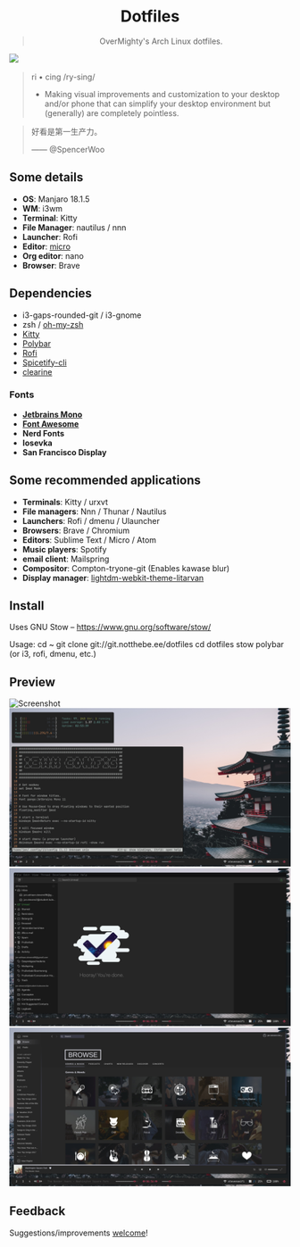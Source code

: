 <div align="center">
    <h1>Dotfiles</h1>
    <blockquote>
        <p>OverMighty's Arch Linux dotfiles.</p>
    </blockquote>
</div>

![](https://flat.badgen.net/badge/platform/macOS,Windows,Linux?list=|)

> ri • cing /ry-sing/
>
> - Making visual improvements and customization to your desktop and/or phone that can simplify your desktop environment but (generally) are completely pointless.

> 好看是第一生产力。
>
> —— @SpencerWoo
## Some details
+ **OS**: Manjaro 18.1.5
+ **WM**: i3wm
+ **Terminal**: Kitty
+ **File Manager**: nautilus / nnn
+ **Launcher**: Rofi
+ **Editor**: [micro](https://micro-editor.github.io/)
+ **Org editor**: nano
+ **Browser**: Brave
## Dependencies
+ i3-gaps-rounded-git / i3-gnome
+ zsh / [oh-my-zsh](https://ohmyz.sh/)
+ [Kitty](https://sw.kovidgoyal.net/kitty/)
+ [Polybar](https://polybar.github.io/)
+ [Rofi](https://github.com/davatorium/rofi)
+ [Spicetify-cli](https://github.com/khanhas/spicetify-cli)
+ [clearine](https://github.com/okitavera/clearine)
### Fonts
+ **[Jetbrains Mono](https://www.jetbrains.com/lp/mono/#how-to-install)**
+ **[Font Awesome](https://fontawesome.com/)**
+ **Nerd Fonts**
+ **Iosevka**
+ **San Francisco Display**

## Some recommended applications
+ **Terminals**: Kitty / urxvt
+ **File managers**: Nnn / Thunar / Nautilus
+ **Launchers**: Rofi / dmenu / Ulauncher
+ **Browsers**: Brave / Chromium
+ **Editors**: Sublime Text / Micro / Atom
+ **Music players**: Spotify
+ **email client**: Mailspring
+ **Compositor**: Compton-tryone-git (Enables kawase blur)
+ **Display manager**: [lightdm-webkit-theme-litarvan](https://github.com/Litarvan/lightdm-webkit-theme-litarvan)

## Install
Uses GNU Stow – https://www.gnu.org/software/stow/

Usage: 
cd ~
git clone git://git.notthebe.ee/dotfiles
cd dotfiles
stow polybar (or i3, rofi, dmenu, etc.)
## Preview
![Screenshot](https://github.com/biogen98/Dotfiles/blob/master/screenshots/Screenshot_1.png)
![Screenshot](https://github.com/biogen98/Dotfiles/blob/master/screenshots/Screenshot_2.png)
![Screenshot](https://github.com/biogen98/Dotfiles/blob/master/screenshots/Screenshot_3.png)
![Screenshot](https://github.com/biogen98/Dotfiles/blob/master/screenshots/Screenshot_4.png)
## Feedback
Suggestions/improvements [welcome](https://github.com/biogen98/Dotfiles/issues)!
